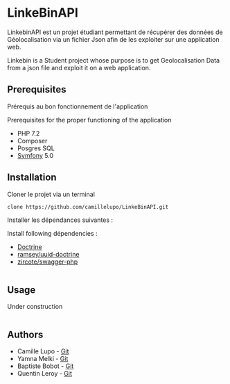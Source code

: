 # LinkeBinAPI

LinkebinAPI est un projet étudiant permettant de récupérer des données
de Géolocalisation via un fichier Json afin de les exploiter sur une application web.

Linkebin is a Student project whose purpose is to get Geolocalisation Data from a json file and exploit it on a web application.

## Prerequisites

Prérequis au bon fonctionnement de  l'application

Prerequisites for the proper functioning of the application

* PHP 7.2
* Composer
* Posgres SQL
* [Symfony](https://symfony.com/) 5.0

## Installation

Cloner le projet via un terminal

```bash
clone https://github.com/camillelupo/LinkeBinAPI.git
```

Installer les dépendances suivantes :

Install following dépendencies :
* [Doctrine](https://symfony.com/doc/current/doctrine.html)
* [ramsey/uuid-doctrine](https://github.com/ramsey/uuid-doctrine)
* [zircote/swagger-php](https://github.com/zircote/swagger-php)

```bash

```

## Usage

Under construction
```PHP
```

## Authors

* Camille Lupo - [Git](https://github.com/camillelupo)
* Yamna Melki - [Git]()
* Baptiste Bobot - [Git]()
* Quentin Leroy  - [Git]()